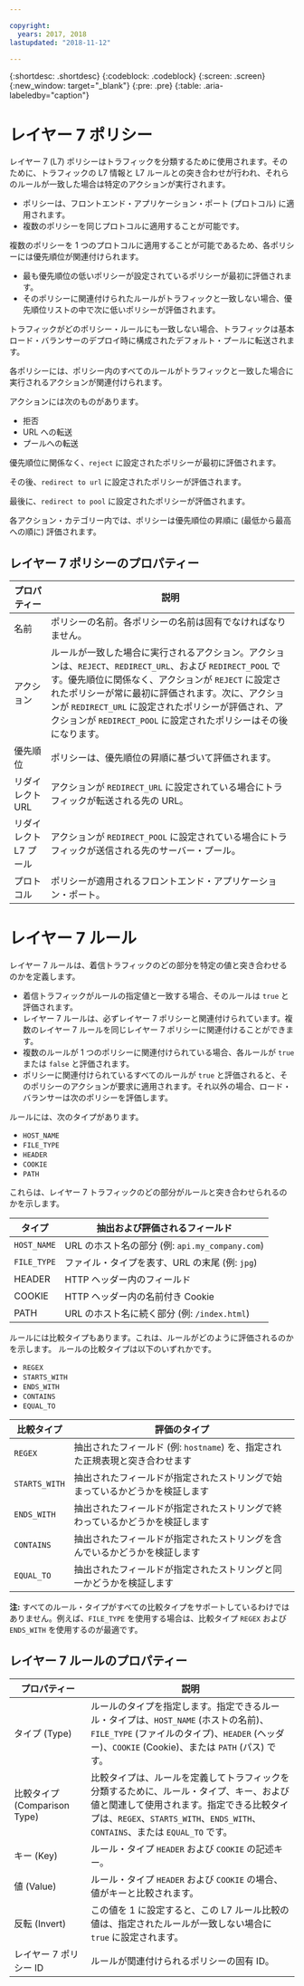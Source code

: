 ```yaml
---

copyright:
  years: 2017, 2018
lastupdated: "2018-11-12"

---
```


{:shortdesc: .shortdesc}
{:codeblock: .codeblock}
{:screen: .screen}
{:new_window: target="_blank"}
{:pre: .pre}
{:table: .aria-labeledby="caption"}

# レイヤー 7 ポリシー

レイヤー 7 (L7) ポリシーはトラフィックを分類するために使用されます。そのために、トラフィックの L7 情報と L7 ルールとの突き合わせが行われ、それらのルールが一致した場合は特定のアクションが実行されます。 

* ポリシーは、フロントエンド・アプリケーション・ポート (プロトコル) に適用されます。 
* 複数のポリシーを同じプロトコルに適用することが可能です。

複数のポリシーを 1 つのプロトコルに適用することが可能であるため、各ポリシーには優先順位が関連付けられます。 

* 最も優先順位の低いポリシーが設定されているポリシーが最初に評価されます。 
* そのポリシーに関連付けられたルールがトラフィックと一致しない場合、優先順位リストの中で次に低いポリシーが評価されます。 

トラフィックがどのポリシー・ルールにも一致しない場合、トラフィックは基本ロード・バランサーのデプロイ時に構成されたデフォルト・プールに転送されます。

各ポリシーには、ポリシー内のすべてのルールがトラフィックと一致した場合に実行されるアクションが関連付けられます。

アクションには次のものがあります。

- 拒否 
- URL への転送
- プールへの転送 

優先順位に関係なく、`reject` に設定されたポリシーが最初に評価されます。

その後、`redirect to url` に設定されたポリシーが評価されます。

最後に、`redirect to pool` に設定されたポリシーが評価されます。

各アクション・カテゴリー内では、ポリシーは優先順位の昇順に (最低から最高への順に) 評価されます。

## レイヤー 7 ポリシーのプロパティー

プロパティー  | 説明
------------- | -------------
名前 | ポリシーの名前。各ポリシーの名前は固有でなければなりません。
アクション | ルールが一致した場合に実行されるアクション。アクションは、`REJECT`、`REDIRECT_URL`、および `REDIRECT_POOL` です。優先順位に関係なく、アクションが `REJECT` に設定されたポリシーが常に最初に評価されます。次に、アクションが `REDIRECT_URL` に設定されたポリシーが評価され、アクションが `REDIRECT_POOL` に設定されたポリシーはその後になります。
優先順位 | ポリシーは、優先順位の昇順に基づいて評価されます。
リダイレクト URL | アクションが `REDIRECT_URL` に設定されている場合にトラフィックが転送される先の URL。
リダイレクト L7 プール | アクションが `REDIRECT_POOL` に設定されている場合にトラフィックが送信される先のサーバー・プール。
プロトコル | ポリシーが適用されるフロントエンド・アプリケーション・ポート。

# レイヤー 7 ルール
レイヤー 7 ルールは、着信トラフィックのどの部分を特定の値と突き合わせるのかを定義します。

* 着信トラフィックがルールの指定値と一致する場合、そのルールは `true` と評価されます。
* レイヤー 7 ルールは、必ずレイヤー 7 ポリシーと関連付けられています。複数のレイヤー 7 ルールを同じレイヤー 7 ポリシーに関連付けることができます。
* 複数のルールが 1 つのポリシーに関連付けられている場合、各ルールが `true` または `false` と評価されます。 
* ポリシーに関連付けられているすべてのルールが `true` と評価されると、そのポリシーのアクションが要求に適用されます。それ以外の場合、ロード・バランサーは次のポリシーを評価します。

ルールには、次のタイプがあります。 

* `HOST_NAME`
* `FILE_TYPE`
* `HEADER`
* `COOKIE`
* `PATH`

これらは、レイヤー 7 トラフィックのどの部分がルールと突き合わせられるのかを示します。

タイプ    |抽出および評価されるフィールド
----------| -----------------------
`HOST_NAME` |URL のホスト名の部分 (例: `api.my_company.com`)
`FILE_TYPE` |ファイル・タイプを表す、URL の末尾 (例: `jpg`)
HEADER    |HTTP ヘッダー内のフィールド
COOKIE    |HTTP ヘッダー内の名前付き Cookie 
PATH      |URL のホスト名に続く部分 (例: `/index.html`)

ルールには比較タイプもあります。これは、ルールがどのように評価されるのかを示します。
ルールの比較タイプは以下のいずれかです。 

* `REGEX`
* `STARTS_WITH`
* `ENDS_WITH`
* `CONTAINS`
* `EQUAL_TO`

比較タイプ      |評価のタイプ
----------------|---------------------
`REGEX`           |抽出されたフィールド (例: `hostname`) を、指定された正規表現と突き合わせます
`STARTS_WITH`     |抽出されたフィールドが指定されたストリングで始まっているかどうかを検証します
`ENDS_WITH`       |抽出されたフィールドが指定されたストリングで終わっているかどうかを検証します
`CONTAINS`        |抽出されたフィールドが指定されたストリングを含んでいるかどうかを検証します
`EQUAL_TO`        |抽出されたフィールドが指定されたストリングと同一かどうかを検証します

**注:** すべてのルール・タイプがすべての比較タイプをサポートしているわけではありません。例えば、`FILE_TYPE` を使用する場合は、比較タイプ `REGEX` および `ENDS_WITH` を使用するのが最適です。

## レイヤー 7 ルールのプロパティー

プロパティー  | 説明
------------- | -------------
タイプ (Type) |ルールのタイプを指定します。指定できるルール・タイプは、`HOST_NAME` (ホストの名前)、`FILE_TYPE` (ファイルのタイプ)、`HEADER` (ヘッダー)、`COOKIE` (Cookie)、または `PATH` (パス) です。
比較タイプ (Comparison Type)|比較タイプは、ルールを定義してトラフィックを分類するために、ルール・タイプ、キー、および値と関連して使用されます。指定できる比較タイプは、`REGEX`、`STARTS_WITH`、`ENDS_WITH`、`CONTAINS`、または `EQUAL_TO` です。
キー (Key) |ルール・タイプ `HEADER` および `COOKIE` の記述キー。 
値 (Value) |ルール・タイプ `HEADER` および `COOKIE` の場合、値がキーと比較されます。
反転 (Invert)|この値を 1 に設定すると、この L7 ルール比較の値は、指定されたルールが一致しない場合に `true` に設定されます。
レイヤー 7 ポリシー ID |ルールが関連付けられるポリシーの固有 ID。
